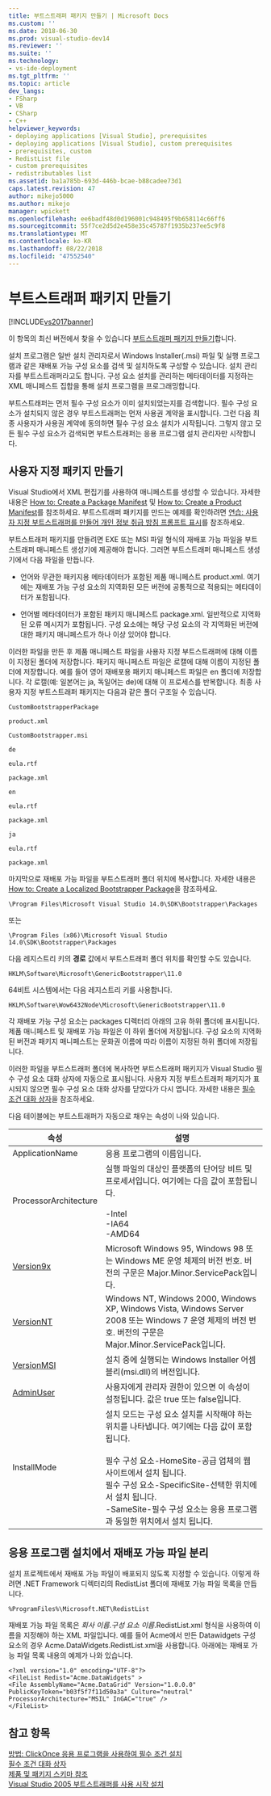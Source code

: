 ```yaml
---
title: 부트스트래퍼 패키지 만들기 | Microsoft Docs
ms.custom: ''
ms.date: 2018-06-30
ms.prod: visual-studio-dev14
ms.reviewer: ''
ms.suite: ''
ms.technology:
- vs-ide-deployment
ms.tgt_pltfrm: ''
ms.topic: article
dev_langs:
- FSharp
- VB
- CSharp
- C++
helpviewer_keywords:
- deploying applications [Visual Studio], prerequisites
- deploying applications [Visual Studio], custom prerequisites
- prerequisites, custom
- RedistList file
- custom prerequisites
- redistributables list
ms.assetid: ba1a785b-693d-446b-bcae-b88cadee73d1
caps.latest.revision: 47
author: mikejo5000
ms.author: mikejo
manager: wpickett
ms.openlocfilehash: ee6badf48d0d196001c948495f9b658114c66ff6
ms.sourcegitcommit: 55f7ce2d5d2e458e35c45787f1935b237ee5c9f8
ms.translationtype: MT
ms.contentlocale: ko-KR
ms.lasthandoff: 08/22/2018
ms.locfileid: "47552540"
---
```

# <a name="creating-bootstrapper-packages"></a>부트스트래퍼 패키지 만들기
[!INCLUDE[vs2017banner](../includes/vs2017banner.md)]

이 항목의 최신 버전에서 찾을 수 있습니다 [부트스트래퍼 패키지 만들기](https://docs.microsoft.com/visualstudio/deployment/creating-bootstrapper-packages)합니다.  
  
설치 프로그램은 일반 설치 관리자로서 Windows Installer(.msi) 파일 및 실행 프로그램과 같은 재배포 가능 구성 요소를 검색 및 설치하도록 구성할 수 있습니다. 설치 관리자를 부트스트래퍼라고도 합니다. 구성 요소 설치를 관리하는 메타데이터를 지정하는 XML 매니페스트 집합을 통해 설치 프로그램을 프로그래밍합니다.  
  
 부트스트래퍼는 먼저 필수 구성 요소가 이미 설치되었는지를 검색합니다. 필수 구성 요소가 설치되지 않은 경우 부트스트래퍼는 먼저 사용권 계약을 표시합니다. 그런 다음 최종 사용자가 사용권 계약에 동의하면 필수 구성 요소 설치가 시작됩니다. 그렇지 않고 모든 필수 구성 요소가 검색되면 부트스트래퍼는 응용 프로그램 설치 관리자만 시작합니다.  
  
## <a name="creating-custom-packages"></a>사용자 지정 패키지 만들기  
 Visual Studio에서 XML 편집기를 사용하여 매니페스트를 생성할 수 있습니다. 자세한 내용은 [How to: Create a Package Manifest](../deployment/how-to-create-a-package-manifest.md) 및 [How to: Create a Product Manifest](../deployment/how-to-create-a-product-manifest.md)를 참조하세요. 부트스트래퍼 패키지를 만드는 예제를 확인하려면 [연습: 사용자 지정 부트스트래퍼를 만들어 개인 정보 취급 방침 프롬프트 표시](../deployment/walkthrough-creating-a-custom-bootstrapper-to-show-a-privacy-prompt.md)를 참조하세요.  
  
 부트스트래퍼 패키지를 만들려면 EXE 또는 MSI 파일 형식의 재배포 가능 파일을 부트스트래퍼 매니페스트 생성기에 제공해야 합니다. 그러면 부트스트래퍼 매니페스트 생성기에서 다음 파일을 만듭니다.  
  
-   언어와 무관한 패키지용 메타데이터가 포함된 제품 매니페스트 product.xml. 여기에는 재배포 가능 구성 요소의 지역화된 모든 버전에 공통적으로 적용되는 메타데이터가 포함됩니다.  
  
-   언어별 메타데이터가 포함된 패키지 매니페스트 package.xml. 일반적으로 지역화된 오류 메시지가 포함됩니다. 구성 요소에는 해당 구성 요소의 각 지역화된 버전에 대한 패키지 매니페스트가 하나 이상 있어야 합니다.  
  
 이러한 파일을 만든 후 제품 매니페스트 파일을 사용자 지정 부트스트래퍼에 대해 이름이 지정된 폴더에 저장합니다. 패키지 매니페스트 파일은 로캘에 대해 이름이 지정된 폴더에 저장합니다. 예를 들어 영어 재배포용 패키지 매니페스트 파일은 en 폴더에 저장합니다. 각 로캘(예: 일본어는 ja, 독일어는 de)에 대해 이 프로세스를 반복합니다. 최종 사용자 지정 부트스트래퍼 패키지는 다음과 같은 폴더 구조일 수 있습니다.  
  
 `CustomBootstrapperPackage`  
  
 `product.xml`  
  
 `CustomBootstrapper.msi`  
  
 `de`  
  
 `eula.rtf`  
  
 `package.xml`  
  
 `en`  
  
 `eula.rtf`  
  
 `package.xml`  
  
 `ja`  
  
 `eula.rtf`  
  
 `package.xml`  
  
 마지막으로 재배포 가능 파일을 부트스트래퍼 폴더 위치에 복사합니다. 자세한 내용은 [How to: Create a Localized Bootstrapper Package](../deployment/how-to-create-a-localized-bootstrapper-package.md)을 참조하세요.  
  
```  
\Program Files\Microsoft Visual Studio 14.0\SDK\Bootstrapper\Packages  
```  
  
 또는  
  
```  
\Program Files (x86)\Microsoft Visual Studio 14.0\SDK\Bootstrapper\Packages  
```  
  
 다음 레지스트리 키의 **경로** 값에서 부트스트래퍼 폴더 위치를 확인할 수도 있습니다.  
  
```  
HKLM\Software\Microsoft\GenericBootstrapper\11.0  
```  
  
 64비트 시스템에서는 다음 레지스트리 키를 사용합니다.  
  
```  
HKLM\Software\Wow6432Node\Microsoft\GenericBootstrapper\11.0  
```  
  
 각 재배포 가능 구성 요소는 packages 디렉터리 아래의 고유 하위 폴더에 표시됩니다. 제품 매니페스트 및 재배포 가능 파일은 이 하위 폴더에 저장됩니다. 구성 요소의 지역화된 버전과 패키지 매니페스트는 문화권 이름에 따라 이름이 지정된 하위 폴더에 저장됩니다.  
  
 이러한 파일을 부트스트래퍼 폴더에 복사하면 부트스트래퍼 패키지가 Visual Studio 필수 구성 요소 대화 상자에 자동으로 표시됩니다. 사용자 지정 부트스트래퍼 패키지가 표시되지 않으면 필수 구성 요소 대화 상자를 닫았다가 다시 엽니다. 자세한 내용은 [필수 조건 대화 상자](../ide/reference/prerequisites-dialog-box.md)을 참조하세요.  
  
 다음 테이블에는 부트스트래퍼가 자동으로 채우는 속성이 나와 있습니다.  
  
|속성|설명|  
|--------------|-----------------|  
|ApplicationName|응용 프로그램의 이름입니다.|  
|ProcessorArchitecture|실행 파일의 대상인 플랫폼의 단어당 비트 및 프로세서입니다. 여기에는 다음 값이 포함됩니다.<br /><br /> -Intel<br />-IA64<br />-AMD64|  
|[Version9x](https://msdn.microsoft.com/library/aa372490\(v=vs.140\).aspx)|Microsoft Windows 95, Windows 98 또는 Windows ME 운영 체제의 버전 번호. 버전의 구문은 Major.Minor.ServicePack입니다.|  
|[VersionNT](https://msdn.microsoft.com/library/aa372495\(v=vs.140\).xaspx)|Windows NT, Windows 2000, Windows XP, Windows Vista, Windows Server 2008 또는 Windows 7 운영 체제의 버전 번호. 버전의 구문은 Major.Minor.ServicePack입니다.|  
|[VersionMSI](https://msdn.microsoft.com/library/aa372493\(v=vs.140\).aspx)|설치 중에 실행되는 Windows Installer 어셈블리(msi.dll)의 버전입니다.|  
|[AdminUser](https://msdn.microsoft.com/library/aa367545\(v=vs.140\).aspx)|사용자에게 관리자 권한이 있으면 이 속성이 설정됩니다. 값은 true 또는 false입니다.|  
|InstallMode|설치 모드는 구성 요소 설치를 시작해야 하는 위치를 나타냅니다. 여기에는 다음 값이 포함됩니다.<br /><br /> 필수 구성 요소-HomeSite-공급 업체의 웹 사이트에서 설치 됩니다.<br />필수 구성 요소-SpecificSite-선택한 위치에서 설치 됩니다.<br />-SameSite-필수 구성 요소는 응용 프로그램과 동일한 위치에서 설치 됩니다.|  
  
## <a name="separating-redistributables-from-application-installations"></a>응용 프로그램 설치에서 재배포 가능 파일 분리  
 설치 프로젝트에서 재배포 가능 파일이 배포되지 않도록 지정할 수 있습니다. 이렇게 하려면 .NET Framework 디렉터리의 RedistList 폴더에 재배포 가능 파일 목록을 만듭니다.  
  
 `%ProgramFiles%\Microsoft.NET\RedistList`  
  
 재배포 가능 파일 목록은 *회사 이름*.*구성 요소 이름*.RedistList.xml 형식을 사용하여 이름을 지정해야 하는 XML 파일입니다. 예를 들어 Acme에서 만든 Datawidgets 구성 요소의 경우 Acme.DataWidgets.RedistList.xml을 사용합니다. 아래에는 재배포 가능 파일 목록 내용의 예제가 나와 있습니다.  
  
```  
<?xml version="1.0" encoding="UTF-8"?>  
<FileList Redist="Acme.DataWidgets" >  
<File AssemblyName="Acme.DataGrid" Version="1.0.0.0" PublicKeyToken="b03f5f7f11d50a3a" Culture="neutral" ProcessorArchitecture="MSIL" InGAC="true" />  
</FileList>  
```  
  
## <a name="see-also"></a>참고 항목  
 [방법: ClickOnce 응용 프로그램을 사용하여 필수 조건 설치](../deployment/how-to-install-prerequisites-with-a-clickonce-application.md)   
 [필수 조건 대화 상자](../ide/reference/prerequisites-dialog-box.md)   
 [제품 및 패키지 스키마 참조](../deployment/product-and-package-schema-reference.md)   
 [Visual Studio 2005 부트스트래퍼를 사용 시작 설치](http://go.microsoft.com/fwlink/?LinkId=107537)



